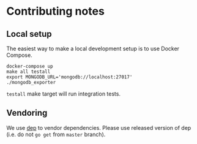 # Contributing notes

## Local setup

The easiest way to make a local development setup is to use Docker Compose.

```
docker-compose up
make all testall
export MONGODB_URL='mongodb://localhost:27017'
./mongodb_exporter
```

`testall` make target will run integration tests.


## Vendoring

We use [dep](https://github.com/golang/dep) to vendor dependencies.
Please use released version of dep (i.e. do not `go get` from `master` branch).
